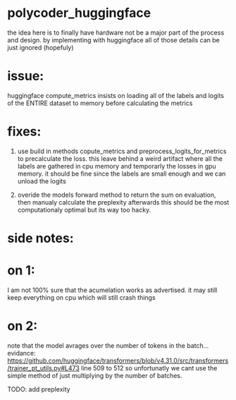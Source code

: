 # polycoder_huggingface 

the idea here is to finally have hardware not be a major part of the process and design.
by implementing with huggingface all of those details can be just ignored (hopefuly) 

# issue: 
huggingface compute_metrics insists on loading all of the labels and logits of the ENTIRE dataset to memory before calculating the metrics 

# fixes:
1. use build in methods copute_metrics and preprocess_logits_for_metrics to precalculate the loss. this leave behind a weird artifact where all the labels are gathered in cpu memory and temporarly the losses in gpu memory. it should be fine since the labels are small enough and we can unload the logits 

2. overide the models forward method to return the sum on evaluation, then manualy calculate the preplexity afterwards
this should be the most computationaly optimal but its way too hacky.

# side notes:

# on 1:
I am not 100% sure that the acumelation works as advertised. it may still keep everything on cpu which will still crash things
# on 2:
note that the model avrages over the number of tokens in the batch...
evidance: https://github.com/huggingface/transformers/blob/v4.31.0/src/transformers/trainer_pt_utils.py#L473 line 509 to 512
so unfortunatly we cant use the simple method of just multiplying by the number of batches. 



TODO: add preplexity 